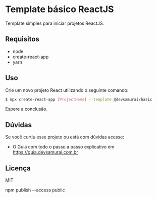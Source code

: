 # Template básico ReactJS

Template simples para iniciar projetos ReactJS.

## Requisitos

- node
- create-react-app
- yarn

## Uso

Crie um novo projeto React utilizando o seguinte comando:

```sh
$ npx create-react-app [ProjectName] --template @devsamurai/basic
```

Espere a conclusão.

## Dúvidas

Se você curtiu esse projeto ou está com dúvidas acesse:

- O Guia com todo o passo a passo explicativo em https://guia.devsamurai.com.br

## Licença

MIT

npm publish --access public